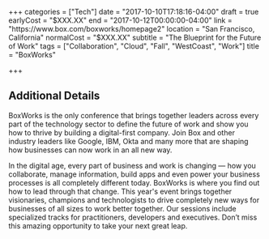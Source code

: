 +++
categories = ["Tech"]
date = "2017-10-10T17:18:16-04:00"
draft = true
earlyCost = "$XXX.XX"
end = "2017-10-12T00:00:00-04:00"
link = "https://www.box.com/boxworks/homepage2"
location = "San Francisco, California"
normalCost = "$XXX.XX"
subtitle = "The Blueprint for the Future of Work"
tags = ["Collaboration", "Cloud", "Fall", "WestCoast", "Work"]
title = "BoxWorks"

+++
<!--more-->

## Additional Details

BoxWorks is the only conference that brings together leaders across every part of the technology sector to define the future of work and show you how to thrive by building a digital-first company. Join Box and other industry leaders like Google, IBM, Okta and many more that are shaping how businesses can now work in an all new way.

In the digital age, every part of business and work is changing — how you collaborate, manage information, build apps and even power your business processes is all completely different today. BoxWorks is where you find out how to lead through that change. This year's event brings together visionaries, champions and technologists to drive completely new ways for businesses of all sizes to work better together. Our sessions include specialized tracks for practitioners, developers and executives. Don’t miss this amazing opportunity to take your next great leap.